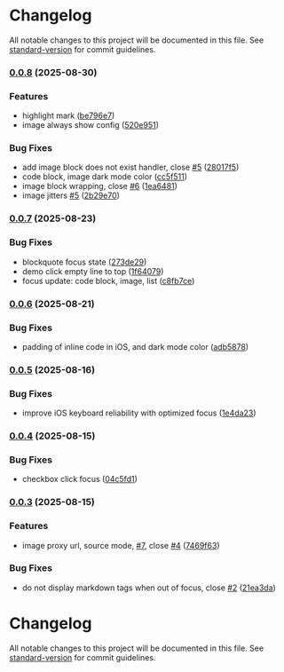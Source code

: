 # Changelog

All notable changes to this project will be documented in this file. See [standard-version](https://github.com/conventional-changelog/standard-version) for commit guidelines.

### [0.0.8](https://github.com/luoluoqixi/purrmd/compare/v0.0.7...v0.0.8) (2025-08-30)


### Features

* highlight mark ([be796e7](https://github.com/luoluoqixi/purrmd/commit/be796e7b49ac4f48b2553c4df75dde3c0414b88d))
* image always show config ([520e951](https://github.com/luoluoqixi/purrmd/commit/520e9519131f49078d1d8b2bccb2be558f88a05e))


### Bug Fixes

* add image block does not exist handler, close [#5](https://github.com/luoluoqixi/purrmd/issues/5) ([28017f5](https://github.com/luoluoqixi/purrmd/commit/28017f5f42197472f48eecac27e2d7a463fa0b1e))
* code block, image dark mode color ([cc5f511](https://github.com/luoluoqixi/purrmd/commit/cc5f511055a07c1ccfc2d77ffe65d97cf5836192))
* image block wrapping, close [#6](https://github.com/luoluoqixi/purrmd/issues/6) ([1ea6481](https://github.com/luoluoqixi/purrmd/commit/1ea6481ad3553cbb80adb89c5396887cce1a92b1))
* image jitters [#5](https://github.com/luoluoqixi/purrmd/issues/5) ([2b29e70](https://github.com/luoluoqixi/purrmd/commit/2b29e702530322674a6061952ddbf5008bc164d1))

### [0.0.7](https://github.com/luoluoqixi/purrmd/compare/v0.0.6...v0.0.7) (2025-08-23)


### Bug Fixes

* blockquote focus state ([273de29](https://github.com/luoluoqixi/purrmd/commit/273de295ada5c1ad03fc78fa113e657cd849de08))
* demo click empty line to top ([1f64079](https://github.com/luoluoqixi/purrmd/commit/1f640791beb5666b515892bd9bb941c6eb5108b2))
* focus update: code block, image, list ([c8fb7ce](https://github.com/luoluoqixi/purrmd/commit/c8fb7ce7d6fc7d013840f930e11a2a176b6d4a62))

### [0.0.6](https://github.com/luoluoqixi/purrmd/compare/v0.0.5...v0.0.6) (2025-08-21)


### Bug Fixes

* padding of inline code in iOS, and dark mode color ([adb5878](https://github.com/luoluoqixi/purrmd/commit/adb587845dc4f02490b832bd70a1e6c54a8e222e))

### [0.0.5](https://github.com/luoluoqixi/purrmd/compare/v0.0.4...v0.0.5) (2025-08-16)


### Bug Fixes

* improve iOS keyboard reliability with optimized focus ([1e4da23](https://github.com/luoluoqixi/purrmd/commit/1e4da23a7185898207b25ee473e6b33bc1da2f3c))

### [0.0.4](https://github.com/luoluoqixi/purrmd/compare/v0.0.3...v0.0.4) (2025-08-15)


### Bug Fixes

* checkbox click focus ([04c5fd1](https://github.com/luoluoqixi/purrmd/commit/04c5fd1cc8297bb149f437c85f6305f758bd2eb3))

### [0.0.3](https://github.com/luoluoqixi/purrmd/compare/v0.0.2...v0.0.3) (2025-08-15)


### Features

* image proxy url, source mode, [#7](https://github.com/luoluoqixi/purrmd/issues/7), close [#4](https://github.com/luoluoqixi/purrmd/issues/4) ([7469f63](https://github.com/luoluoqixi/purrmd/commit/7469f637eefde2ac27d464ca0c662f1d553895cc))


### Bug Fixes

* do not display markdown tags when out of focus, close [#2](https://github.com/luoluoqixi/purrmd/issues/2) ([21ea3da](https://github.com/luoluoqixi/purrmd/commit/21ea3da13e627aebd4d2e589654edde169ea4d3c))

# Changelog

All notable changes to this project will be documented in this file. See [standard-version](https://github.com/conventional-changelog/standard-version) for commit guidelines.
